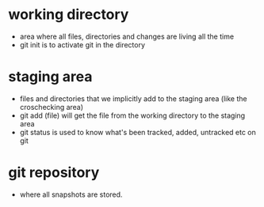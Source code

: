 # working directory
- area where all files, directories and changes are living all the time
- git init is to activate git in the directory

# staging area
- files and directories that we implicitly add to the staging area
(like the croschecking area)
- git add (file) will get the file from the working directory to the 
staging area
- git status is used to know what's been tracked, added, untracked etc on git

# git repository
- where all snapshots are stored.